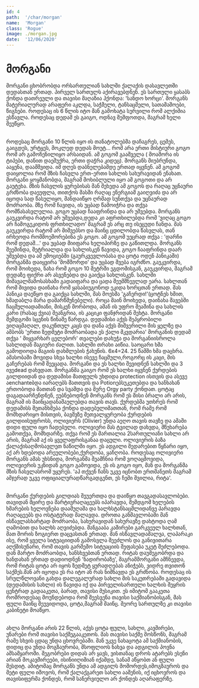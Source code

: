 ```yaml
---
id: 4
path:  '/char/morgan'
name:  'Morgan'
class: 'Rogue'
image: ./morgan.jpg
date:  '12/06/2020'
---
```


# მორგანი

მორგანი ცხობრობდა ორსართულიან სახლში ქალაქის დასავლეთში დედასთან ერთად. პირველ სართულს აქირავებდნენ. ეს 
სართული ყასაბს ქონდა დათრეული და თავისი მაღაზია ჰქონდა: 'სანდო ხორცი'. მორგანს მატერიალურად არაფერი აკლდა,
საჭმელი, ტანსაცმელი, სათამაშოები, წიგნები. როდესაც ის 6 წლის იტო მან გამოხატა სურვილი რომ ალქიმია ესწავლა. 
როდესაც დედამ ეს გაიგო, ოდნავ შეშფოთდა, მაგრამ ხელი შეუწყო.

<br>როდესაც მორგანი 10 წლის იყო ის თანატოლებმა დაჩაგრეს, ცემეს, გაიგდეს, ურტყეს, მოკლედ დედას მოუტ… 
რომ არა ერთი მისტიური გოგო რომ არ გამოჩენილიყო არსაიდან. ამ გოგომ გააშველა ( მოაშორა ის ტიპები, დანით დაემუქრა,
ერთი დაჭრა კიდეც). მორგანს მიუბრუნდა, ააყენა, დაამშვიდა. იმ დღეს დაბნელებამდე ერთად იყვნენ. ამ გოგომ დაიყოლია 
რომ მზის ჩასვლა ერთ-ერთი სახლის სახურავიდან ენახათ. მორგანი ყოყმანობდა, მაგრამ მოხიბლული იყო ამ გოგოთი და არ გაუტეხა.
მზის ჩასვლის ყურებისას მან შეხედა ამ გოგოს და რაღაც უცნაური გრძნობა დაეუფლა, თითქოს მასში რაღაც ენერგიამ გაიღვიძა და არ
იცოდა სად წასულიყო, მანდაიწყო ღრმად სუნთქვა და უცნაურად მოძრაობა. მზე რომ ჩავიდა, ის უცბად წამოიჭრა და თქვა რომწასასვლელია.
გოგო უცბად ჩააფრინდა და არ უშვებდა. მორგანს გაუკვირდა რატომ არ უშვებდა,დედა კი აფრთხილებდა რომ 'ვიღაც გოგო არ ჩამოგეკიდოს
ფრთხილადო' მაგრამ ეს არც თუ ისეცუდი ჩანდა. მას გაუკვირდა რატომ არ მიშვებსო და მაინც ცდილობდა წასვლას, თან ირხეოდა 
რომმოეშორებინა ეს გოგო. ამ გოგომ უეცრად თქვა : 'დარჩი რომ დედაშ…' და უცბად მიიფარა ხელიპირზე და გაწითლდა. მორგანს შეეშინდა, 
შეტრიალდა და სახლისკენ წავიდა, გოგო ჩააფრინდა დაარ უშვებდა და ამ ემოციებში (გაურკვევლობასა და ცოტა ოდენ პანიკაში) მორგანმა 
დაიყვირა 'მომშორდი' და უცბად შვება იგრძნო. გაუკვირდა, რომ მოიხედა, ნახა რომ გოგო 10 მეტრში ეგდომისგან, გაუკვირდა, მაგრამ 
დედაზე ფიქრი არ ასვენებდა და გაიქცა სახლისკენ. სახლში მიმავალმამოსასხამი გადაიფარა და ცადა შეუმშნევლად ეარა. სახლთან რომ მივიდა 
დაინახა რომ ყასაბიუგონოდ ეკიდა ხორცთან ერთად. მას პანიკა დაეწყო და გაიქცა სახლში, მას მოესმა 'გაჩერდი!'(ცოტნეს ხმით, ხმადაბლა 
მარა დამარწმუნებელი). როცა მაინ მოიხედა, დაინახა შავებში ჩაცმულიადამიანი, მისკენ მორბოდა, ამან ის უფრო შეაშინა და სახლის კარი 
(რასაც ქვია) შეანგრია, ის კაციკი ფანჯრიდან შეხტა. მორგანი შემდგომი სცენის წინაშე წარდგა. დედამისი აქვს შეპყრობილი ვიღაცმაღალ, 
დაკუნთულ კაცს და დანა აქვს მიშვერილი მის ყელზე და ამბობს 'ერთი ზედმეტი მოძრაობადა ეს ქალი მკვდარია' მორგანის დედამ თქვა 
' მიყვარხარ ცელებორ' თვალები დახუჭა და მორგანიისროლა სახლიდან მაგიური ძალით. სახლში თრახი აიწია. საოცარი ხმა გამოდიოდა 
მაგიის დახმლების ჭახუნის. 6x4=24. 25 წამში ხმა დაცხრა. ამასობაში მოვიდა სხვა ხალხი ისევე ჩაცმული,როგორც ის კაცი, მის გაჩერებას 
რომ შეეცადა. მორგანი და ეს ხალხი შევიდნენ სახლში და 3 ივეdead დახვდათ. მორგანმა გაიგო რომ ეს ხალხი იყვნენ ქურდების გილდიიდან 
და დედამისი მათფულს უხდიდა protection ისთვის და ასევე აenchanteბდა იარაღებს მათთვის და Potionებსუკეთებდა და ხანხახან ერთობოდა 
მათთან და სვამდა და მერე Orgy party ქონდათ. ცოტაც დაგადაარჩენდნენ, ეუბნებოდნენ მორგანს რომ ეს მისი ბრალი არ არის, მაგრამ ის 
მაინცადანაშაულებდა თავის თავს. ქურდებმა უთხრეს რომ დედამისს შეთანხმება ქონდა დადებულიმათთან, რომ რამე რომ მომხდარიყო მისთვის, 
ბავშვზე მეთვალყურეობა ქურდების გილდიისუფროსს, ოლივიერს (Olivier) უნდა აეღო თავის თავზე და ამაში დიდი ფული იყო ჩადებული.
ოლივიერი მას ტვილად დახვდა, მწუხარება გამოთქვა, მომხდარზე. თქვა რომ ეს მართალია 2სართულიანი სახლი არ არის, მაგრამ აქ ის ყველაფრისგანაა 
დაცული. ოლივიერის ბაზა ქალაქისაღმოსავლეთ ნაწილში იყო. ეს ადგილი შედარებით წყნარი იყო, აქ არ ხდებოდა არეულობები,ქურდობა, ყაჩღობა. 
როდესაც ოლივიერი მორგანს ამას უხსნიდა, მორგანმა შეამჩნია რომ ვოღაცმოვიდა, ოლივიერის უკნიდან გოგო გამოვიდა, ეს ის გოგო იყო, მან და 
მორგანმა მზის ჩასვლასრომ უყურეს. 'აჰ თქვენ ჩანს უკვე იცნობთ ერთმანეთს მაგრამ ამჯერად უკვე ოფიციალურადწარგადგენთ, ეს ჩემი შვილია, 
რიტა'.

<br>მორგანი ქურდების გილდიას შეუერთდა და დაიწყო თავგადასავლობები. თავიდან მცირე და მარტივრაღაცეებს იპარავდა, შემდგომ 
ხელების ხმარების ხელოვნება დაამუღამა და ხალხსტანსაცმლიდანვე პარავდა რაღაცეებს და ოსტატურად მალავდა. დროთა განმავლობაში მან 
ისწავლასხარტად მოძრაობა, სახურავიდან სახურავზე დახტოდა ღამ ღამობით და ხალხს აღვიძებდა. მანგააბა კაშირები გარკვეულ ხალხთან, 
მათ შორის ზოგიერთ დაცვასთან ერთად. მან ისწავლადამალვა, ლაპარაკი ისე, რომ ყველა სიტუაციიდან გამოსვლა შეეძლოს და განივითარა 
აღქმისუნარი, რომ თავის გარშემო სიტუაციის შეფასება უკეტ შეძლებოდა. დან მარტო მოძრაობდა, ხანსხვებთან ერთად. რიტას დაუმეგობრდა 
და ხანდახან ერთად დადიოდნენ 'ნადირობაზე', მაგრამმორგანი ამჩნევდა, რომ რიტას ცოტა არ იყოს ზედმეტ ყურადღებას ანიჭებს, ვიდრე თვითონ
საქმეს.მან არ იცოდა ეს რა იტო ან რას ნიშნავდა ეს გრძნობა. როდესაც ის სრულწლოვანი გახდა დალეგალურად სახლი მის საკუთრებაში გადავიდა 
(დედამისის სახლი) ის წავიდა იქ და პირველისართული ხალხის შეყრის ცენტრად გადააკეთა, ბარად, თავისი მუსიკით. ეს იმიტომ გააკეთა 
რომროდესაც მოუნდებოდა რომ შეესვენა თავისი საქმიანობისგან, მას ფული მაინც შეუვიდოდა, ცოტა,მაგრამ მაინც. მეორე სართულზე კი თავისი 
კაბინეტი მოაწყო.

<br>ახლა მორგანი არის 22 წლის, აქვს ცოტა ფული, სახლი, კავშირები, უნარები რომ თავისი საქმეგააკეთოს. მას თავისი 
საქმე მოსწონს, მაგრამ რამე სხვის ცდაც უნდა ცხოვრებაში. მან უკვე ნახაცოტა ამ საქმიანობის, დიდიც და უნდა მოგზაურობა, მსოფლიოს ნახვა 
და ადგილის პოვნა ამსამყაროში. მეგობრები დიდას არ ყავს, ვისთანაც დროს ატარებს ესენი არიან მოკავშირეები, ისინიიღიმიან იქამდე, სანამ აწყობთ 
ან ფული შესდიტ. ამიტომაც მორგანს უნდა ამ ადგილს მოშორდეს,იმოგზაუროს და მეტი ფული იშოვოს, რომ ქალაქგარეთ სახლი ააშენის, იქ იცხოვროს 
და თავისიფერმა ქონდეს, რომ სანერვიულო არ ქონდეს აღარაფერზე.